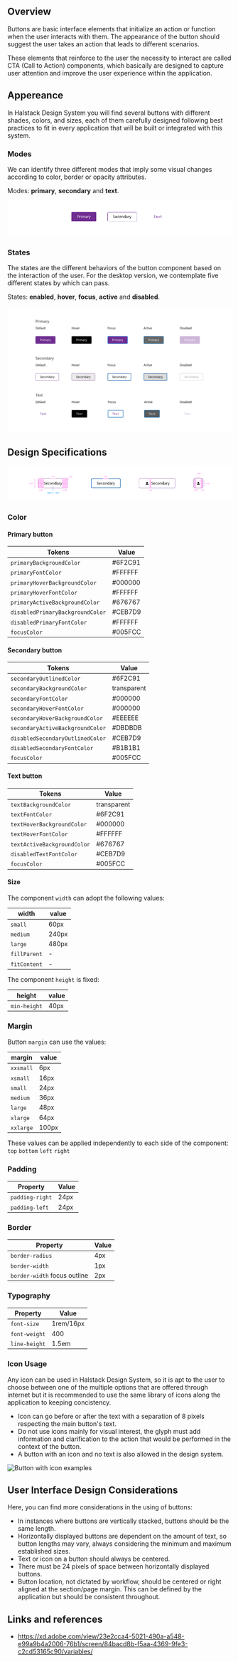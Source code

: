 ## Overview

Buttons are basic interface elements that initialize an action or function when the user interacts with them. The appearance of the button should suggest the user takes an action that leads to different scenarios.

These elements that reinforce to the user the necessity to interact are called CTA (Call to Action) components, which basically are designed to capture user attention and improve the user experience within the application.

## Appereance

In Halstack Design System you will find several buttons with different shades, colors, and sizes, each of them carefully designed following best practices to fit in every application that will be built or integrated with this system.


### Modes

We can identify three different modes that imply some visual changes according to color, border or opacity attributes.

Modes: **primary**, **secondary** and **text**.

![Button modes example](images/button_modes.png)


### States

The states are the different behaviors of the button component based on the interaction of the user.
For the desktop version, we contemplate five different states by which can pass.

States: **enabled**, **hover**, **focus**, **active** and **disabled**.

![Button state example](images/button_states.png)



## Design Specifications


![Button specification](images/button_specs.png)

### Color

#### Primary button

| Tokens                           | Value       |
| ------------------------------   | ----------- |
| `primaryBackgroundColor`         |     #6F2C91 |
| `primaryFontColor`               |     #FFFFFF |
| `primaryHoverBackgroundColor`    |     #000000 |
| `primaryHoverFontColor`          |     #FFFFFF |
| `primaryActiveBackgroundColor`   |     #676767 |
| `disabledPrimaryBackgroundColor` |     #CEB7D9 |
| `disabledPrimaryFontColor`       |     #FFFFFF |
| `focusColor`                     |     #005FCC |

#### Secondary button

| Tokens                           |  Value      |
| ------------------------------   | ------------|
| `secondaryOutlinedColor`         |     #6F2C91 |
| `secondaryBackgroundColor`       | transparent |
| `secondaryFontColor`             |     #000000 |
| `secondaryHoverFontColor`        |     #000000 |
| `secondaryHoverBackgroundColor`  |     #EEEEEE |
| `secondaryActiveBackgroundColor` |     #DBDBDB |
| `disabledSecondaryOutlinedColor` |     #CEB7D9 |
| `disabledSecondaryFontColor`     |     #B1B1B1 |
| `focusColor`                     |     #005FCC |

#### Text button

| Tokens                           | Value       |
| ------------------------------   | ----------- |
| `textBackgroundColor`            | transparent |
| `textFontColor`                  |     #6F2C91 |
| `textHoverBackgroundColor`       |     #000000 |
| `textHoverFontColor`             |     #FFFFFF |
| `textActiveBackgroundColor`      |     #676767 |
| `disabledTextFontColor`          |     #CEB7D9 |
| `focusColor`                     |     #005FCC |

#### Size

The component `width` can adopt the following values:

width | value
-- | --
```small``` | 60px
```medium``` | 240px
```large``` | 480px
```fillParent``` | -
```fitContent``` | -

The component `height` is fixed:

height | value
-- | --
| `min-height`        |      40px |

### Margin

Button `margin` can use the values:

margin | value
-- | --
```xxsmall``` | 6px
```xsmall``` | 16px
```small``` | 24px
```medium``` | 36px
```large``` | 48px
```xlarge``` | 64px
```xxlarge``` | 100px

These values can be applied independently to each side of the component:
```top``` ```bottom``` ```left``` ```right```

### Padding

| Property            | Value     |
| ------------------  | --------- |
| `padding-right`     |      24px |
| `padding-left`      |      24px |


### Border

| Property            | Value     |
| ------------------  | --------- |
| `border-radius`     |       4px |
| `border-width`      |       1px |
| `border-width` focus outline      |       2px |


### Typography

| Property            | Value     |
| ------------------  | --------- |
| `font-size`     |       1rem/16px |
| `font-weight`     |       400 |
| `line-height`     |       1.5em |




### Icon Usage

Any icon can be used in Halstack Design System, so it is apt to the user to choose between one of the multiple options that are offered through internet but it is recommended to use the same library of icons along the application to keeping concistency.

* Icon can go before or after the text with a separation of 8 pixels respecting the main button's text. 
* Do not use icons mainly for visual interest, the glyph must add information and clarification to the action that would be performed in the context of the button.
* A button with an icon and no text is also allowed in the design system.

![Button with icon examples](images/button_icon.png)



## User Interface Design Considerations

Here, you can find more considerations in the using of buttons:

- In instances where buttons are vertically stacked, buttons should be the same length.
- Horizontally displayed buttons are dependent on the amount of text, so button lengths may vary, always considering the minimum and maximum established sizes.
- Text or icon on a button should always be centered.
- There must be 24 pixels of space between horizontally displayed buttons.
- Button location, not dictated by workflow, should be centered or right aligned at the section/page margin. This can be defined by the application but should be consistent throughout.

## Links and references

- https://xd.adobe.com/view/23e2cca4-5021-490a-a548-e99a9b4a2006-76b1/screen/84bacd8b-f5aa-4369-9fe3-c2cd53165c90/variables/
